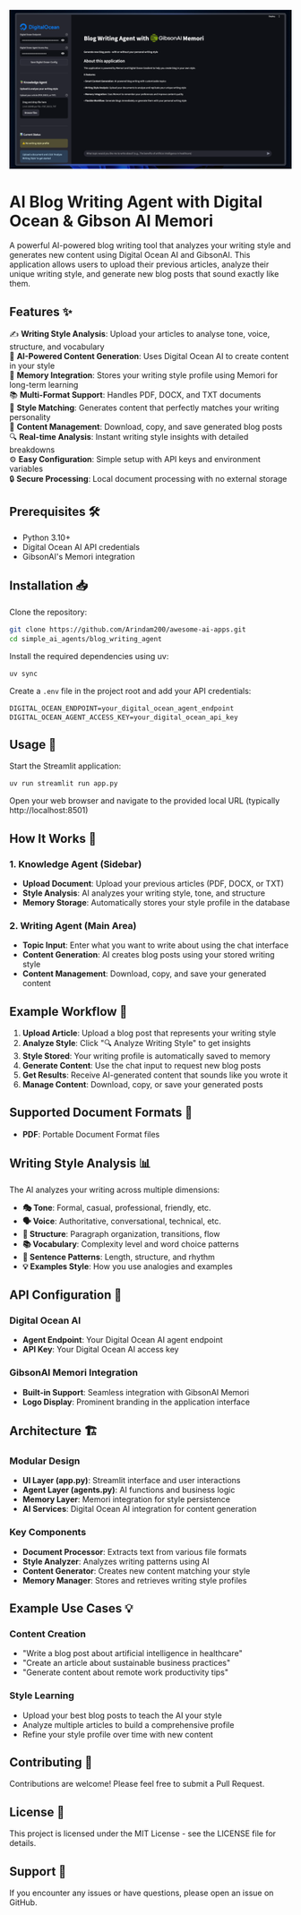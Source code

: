 ![demo](./assets/image.png)

# AI Blog Writing Agent with Digital Ocean & Gibson AI Memori

A powerful AI-powered blog writing tool that analyzes your writing style and generates new content using Digital Ocean AI and GibsonAI. This application allows users to upload their previous articles, analyze their unique writing style, and generate new blog posts that sound exactly like them.

## Features ✨

✍️ **Writing Style Analysis**: Upload your articles to analyse tone, voice, structure, and vocabulary  
🤖 **AI-Powered Content Generation**: Uses Digital Ocean AI to create content in your style  
💾 **Memory Integration**: Stores your writing style profile using Memori for long-term learning  
📚 **Multi-Format Support**: Handles PDF, DOCX, and TXT documents  
🎯 **Style Matching**: Generates content that perfectly matches your writing personality  
📝 **Content Management**: Download, copy, and save generated blog posts  
🔍 **Real-time Analysis**: Instant writing style insights with detailed breakdowns  
⚙️ **Easy Configuration**: Simple setup with API keys and environment variables  
🔒 **Secure Processing**: Local document processing with no external storage  

## Prerequisites 🛠️

- Python 3.10+
- Digital Ocean AI API credentials
- GibsonAI's Memori integration

## Installation 📥

Clone the repository:

```bash
git clone https://github.com/Arindam200/awesome-ai-apps.git
cd simple_ai_agents/blog_writing_agent
```

Install the required dependencies using uv:

```bash
uv sync
```

Create a `.env` file in the project root and add your API credentials:

```env
DIGITAL_OCEAN_ENDPOINT=your_digital_ocean_agent_endpoint
DIGITAL_OCEAN_AGENT_ACCESS_KEY=your_digital_ocean_api_key
```

## Usage 🚀

Start the Streamlit application:

```bash
uv run streamlit run app.py
```

Open your web browser and navigate to the provided local URL (typically http://localhost:8501)

## How It Works 🔄

### 1. **Knowledge Agent (Sidebar)**
- **Upload Document**: Upload your previous articles (PDF, DOCX, or TXT)
- **Style Analysis**: AI analyzes your writing style, tone, and structure
- **Memory Storage**: Automatically stores your style profile in the database

### 2. **Writing Agent (Main Area)**
- **Topic Input**: Enter what you want to write about using the chat interface
- **Content Generation**: AI creates blog posts using your stored writing style
- **Content Management**: Download, copy, and save your generated content

## Example Workflow 🔄

1. **Upload Article**: Upload a blog post that represents your writing style
2. **Analyze Style**: Click "🔍 Analyze Writing Style" to get insights
3. **Style Stored**: Your writing profile is automatically saved to memory
4. **Generate Content**: Use the chat input to request new blog posts
5. **Get Results**: Receive AI-generated content that sounds like you wrote it
6. **Manage Content**: Download, copy, or save your generated posts

## Supported Document Formats 📄

- **PDF**: Portable Document Format files


## Writing Style Analysis 📊

The AI analyzes your writing across multiple dimensions:

- **🎭 Tone**: Formal, casual, professional, friendly, etc.
- **🗣️ Voice**: Authoritative, conversational, technical, etc.
- **📐 Structure**: Paragraph organization, transitions, flow
- **📚 Vocabulary**: Complexity level and word choice patterns
- **📝 Sentence Patterns**: Length, structure, and rhythm
- **💡 Examples Style**: How you use analogies and examples

## API Configuration 🔑

### Digital Ocean AI
- **Agent Endpoint**: Your Digital Ocean AI agent endpoint
- **API Key**: Your Digital Ocean AI access key

### GibsonAI Memori Integration
- **Built-in Support**: Seamless integration with GibsonAI Memori
- **Logo Display**: Prominent branding in the application interface

## Architecture 🏗️

### Modular Design
- **UI Layer (app.py)**: Streamlit interface and user interactions
- **Agent Layer (agents.py)**: AI functions and business logic
- **Memory Layer**: Memori integration for style persistence
- **AI Services**: Digital Ocean AI integration for content generation

### Key Components
- **Document Processor**: Extracts text from various file formats
- **Style Analyzer**: Analyzes writing patterns using AI
- **Content Generator**: Creates new content matching your style
- **Memory Manager**: Stores and retrieves writing style profiles

## Example Use Cases 💡

### Content Creation
- "Write a blog post about artificial intelligence in healthcare"
- "Create an article about sustainable business practices"
- "Generate content about remote work productivity tips"

### Style Learning
- Upload your best blog posts to teach the AI your style
- Analyze multiple articles to build a comprehensive profile
- Refine your style profile over time with new content

## Contributing 🤝

Contributions are welcome! Please feel free to submit a Pull Request.

## License 📄

This project is licensed under the MIT License - see the LICENSE file for details.

## Support 💬

If you encounter any issues or have questions, please open an issue on GitHub.
